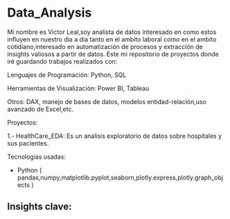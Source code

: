 # Data_Analysis
Mi nombre es Victor Leal,soy analista de datos interesado en como estos influyen en nuestro dia a dia tanto en el ambito laboral como en el ambito cotidiano,interesado en automatización de procesos y extracción de insights valiosos a partir de datos.
Este mi repositorio de proyectos donde iré guardando trabajos realizados con:

Lenguajes de Programación: Python, SQL

Herramientas de Visualización: Power BI, Tableau

Otros: DAX, manejo de bases de datos, modelos entidad-relación,uso avanzado de Excel,etc.

Proyectos:

1.- HealthCare_EDA:
 Es un analisis exploratorio de datos sobre hospitales y sus pacientes.

 Tecnologias usadas:
 - Python ( pandas,numpy,matplotlib.pyplot,seaborn,plotly.express,plotly.graph_objects )

 Insights clave:
 -
